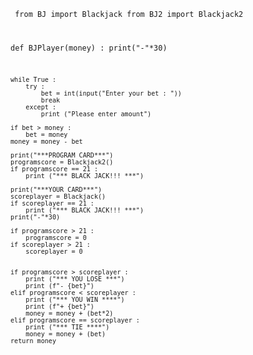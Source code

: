 <code> from BJ import Blackjack
from BJ2 import Blackjack2

def BJPlayer(money) : 
    print("-"*30)
    
    while True :
        try :
            bet = int(input("Enter your bet : "))
            break
        except :
            print ("Please enter amount")

    if bet > money :
        bet = money
    money = money - bet

    print("***PROGRAM CARD***")
    programscore = Blackjack2()
    if programscore == 21 :
        print ("*** BLACK JACK!!! ***")

    print("***YOUR CARD***")
    scoreplayer = Blackjack()
    if scoreplayer == 21 :
        print ("*** BLACK JACK!!! ***")
    print("-"*30)

    if programscore > 21 :
        programscore = 0
    if scoreplayer > 21 :
        scoreplayer = 0
    

    if programscore > scoreplayer :
        print ("*** YOU LOSE ***")
        print (f"- {bet}")
    elif programscore < scoreplayer :
        print ("*** YOU WIN ****")
        print (f"+ {bet}")
        money = money + (bet*2)
    elif programscore == scoreplayer :
        print ("*** TIE ****")
        money = money + (bet)
    return money



    
 </code>
